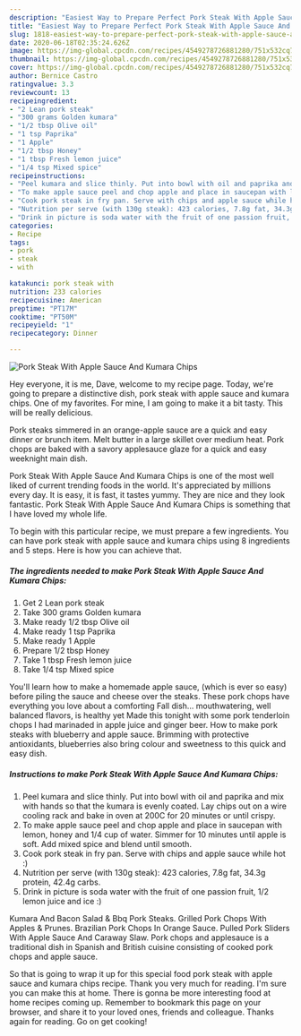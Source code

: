 ```yaml
---
description: "Easiest Way to Prepare Perfect Pork Steak With Apple Sauce And Kumara Chips"
title: "Easiest Way to Prepare Perfect Pork Steak With Apple Sauce And Kumara Chips"
slug: 1818-easiest-way-to-prepare-perfect-pork-steak-with-apple-sauce-and-kumara-chips
date: 2020-06-18T02:35:24.626Z
image: https://img-global.cpcdn.com/recipes/4549278726881280/751x532cq70/pork-steak-with-apple-sauce-and-kumara-chips-recipe-main-photo.jpg
thumbnail: https://img-global.cpcdn.com/recipes/4549278726881280/751x532cq70/pork-steak-with-apple-sauce-and-kumara-chips-recipe-main-photo.jpg
cover: https://img-global.cpcdn.com/recipes/4549278726881280/751x532cq70/pork-steak-with-apple-sauce-and-kumara-chips-recipe-main-photo.jpg
author: Bernice Castro
ratingvalue: 3.3
reviewcount: 13
recipeingredient:
- "2 Lean pork steak"
- "300 grams Golden kumara"
- "1/2 tbsp Olive oil"
- "1 tsp Paprika"
- "1 Apple"
- "1/2 tbsp Honey"
- "1 tbsp Fresh lemon juice"
- "1/4 tsp Mixed spice"
recipeinstructions:
- "Peel kumara and slice thinly. Put into bowl with oil and paprika and mix with hands so that the kumara is evenly coated. Lay chips out on a wire cooling rack and bake in oven at 200C for 20 minutes or until crispy."
- "To make apple sauce peel and chop apple and place in saucepan with lemon, honey and 1/4 cup of water. Simmer for 10 minutes until apple is soft. Add mixed spice and blend until smooth."
- "Cook pork steak in fry pan. Serve with chips and apple sauce while hot :)"
- "Nutrition per serve (with 130g steak): 423 calories, 7.8g fat, 34.3g protein, 42.4g carbs."
- "Drink in picture is soda water with the fruit of one passion fruit, 1/2 lemon juice and ice :)"
categories:
- Recipe
tags:
- pork
- steak
- with

katakunci: pork steak with 
nutrition: 233 calories
recipecuisine: American
preptime: "PT17M"
cooktime: "PT50M"
recipeyield: "1"
recipecategory: Dinner

---
```



![Pork Steak With Apple Sauce And Kumara Chips](https://img-global.cpcdn.com/recipes/4549278726881280/751x532cq70/pork-steak-with-apple-sauce-and-kumara-chips-recipe-main-photo.jpg)

Hey everyone, it is me, Dave, welcome to my recipe page. Today, we're going to prepare a distinctive dish, pork steak with apple sauce and kumara chips. One of my favorites. For mine, I am going to make it a bit tasty. This will be really delicious.

Pork steaks simmered in an orange-apple sauce are a quick and easy dinner or brunch item. Melt butter in a large skillet over medium heat. Pork chops are baked with a savory applesauce glaze for a quick and easy weeknight main dish.

Pork Steak With Apple Sauce And Kumara Chips is one of the most well liked of current trending foods in the world. It's appreciated by millions every day. It is easy, it is fast, it tastes yummy. They are nice and they look fantastic. Pork Steak With Apple Sauce And Kumara Chips is something that I have loved my whole life.


To begin with this particular recipe, we must prepare a few ingredients. You can have pork steak with apple sauce and kumara chips using 8 ingredients and 5 steps. Here is how you can achieve that.

<!--inarticleads1-->

##### The ingredients needed to make Pork Steak With Apple Sauce And Kumara Chips:

1. Get 2 Lean pork steak
1. Take 300 grams Golden kumara
1. Make ready 1/2 tbsp Olive oil
1. Make ready 1 tsp Paprika
1. Make ready 1 Apple
1. Prepare 1/2 tbsp Honey
1. Take 1 tbsp Fresh lemon juice
1. Take 1/4 tsp Mixed spice


You&#39;ll learn how to make a homemade apple sauce, (which is ever so easy) before piling the sauce and cheese over the steaks. These pork chops have everything you love about a comforting Fall dish… mouthwatering, well balanced flavors, is healthy yet Made this tonight with some pork tenderloin chops I had marinaded in apple juice and ginger beer. How to make pork steaks with blueberry and apple sauce. Brimming with protective antioxidants, blueberries also bring colour and sweetness to this quick and easy dish. 

<!--inarticleads2-->

##### Instructions to make Pork Steak With Apple Sauce And Kumara Chips:

1. Peel kumara and slice thinly. Put into bowl with oil and paprika and mix with hands so that the kumara is evenly coated. Lay chips out on a wire cooling rack and bake in oven at 200C for 20 minutes or until crispy.
1. To make apple sauce peel and chop apple and place in saucepan with lemon, honey and 1/4 cup of water. Simmer for 10 minutes until apple is soft. Add mixed spice and blend until smooth.
1. Cook pork steak in fry pan. Serve with chips and apple sauce while hot :)
1. Nutrition per serve (with 130g steak): 423 calories, 7.8g fat, 34.3g protein, 42.4g carbs.
1. Drink in picture is soda water with the fruit of one passion fruit, 1/2 lemon juice and ice :)


Kumara And Bacon Salad &amp; Bbq Pork Steaks. Grilled Pork Chops With Apples &amp; Prunes. Brazilian Pork Chops In Orange Sauce. Pulled Pork Sliders With Apple Sauce And Caraway Slaw. Pork chops and applesauce is a traditional dish in Spanish and British cuisine consisting of cooked pork chops and apple sauce. 

So that is going to wrap it up for this special food pork steak with apple sauce and kumara chips recipe. Thank you very much for reading. I'm sure you can make this at home. There is gonna be more interesting food at home recipes coming up. Remember to bookmark this page on your browser, and share it to your loved ones, friends and colleague. Thanks again for reading. Go on get cooking!
